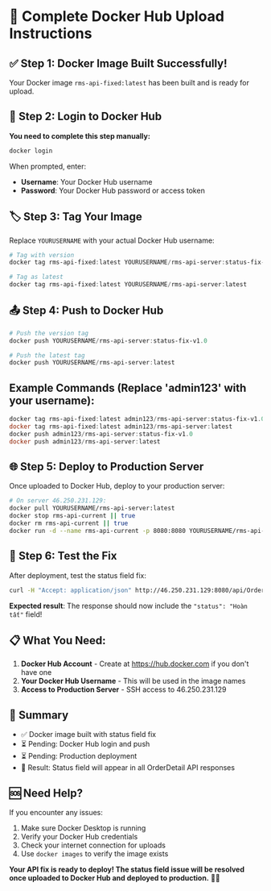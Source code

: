# 🚀 Complete Docker Hub Upload Instructions

## ✅ Step 1: Docker Image Built Successfully!

Your Docker image `rms-api-fixed:latest` has been built and is ready for upload.

## 🔐 Step 2: Login to Docker Hub

**You need to complete this step manually:**

```powershell
docker login
```

When prompted, enter:

- **Username**: Your Docker Hub username
- **Password**: Your Docker Hub password or access token

## 🏷️ Step 3: Tag Your Image

Replace `YOURUSERNAME` with your actual Docker Hub username:

```powershell
# Tag with version
docker tag rms-api-fixed:latest YOURUSERNAME/rms-api-server:status-fix-v1.0

# Tag as latest
docker tag rms-api-fixed:latest YOURUSERNAME/rms-api-server:latest
```

## 📤 Step 4: Push to Docker Hub

```powershell
# Push the version tag
docker push YOURUSERNAME/rms-api-server:status-fix-v1.0

# Push the latest tag
docker push YOURUSERNAME/rms-api-server:latest
```

## Example Commands (Replace 'admin123' with your username):

```powershell
docker tag rms-api-fixed:latest admin123/rms-api-server:status-fix-v1.0
docker tag rms-api-fixed:latest admin123/rms-api-server:latest
docker push admin123/rms-api-server:status-fix-v1.0
docker push admin123/rms-api-server:latest
```

## 🌐 Step 5: Deploy to Production Server

Once uploaded to Docker Hub, deploy to your production server:

```bash
# On server 46.250.231.129:
docker pull YOURUSERNAME/rms-api-server:latest
docker stop rms-api-current || true
docker rm rms-api-current || true
docker run -d --name rms-api-current -p 8080:8080 YOURUSERNAME/rms-api-server:latest
```

## 🧪 Step 6: Test the Fix

After deployment, test the status field fix:

```bash
curl -H "Accept: application/json" http://46.250.231.129:8080/api/OrderDetail/order/HD16D450CE
```

**Expected result**: The response should now include the `"status": "Hoàn tất"` field!

## 📋 What You Need:

1. **Docker Hub Account** - Create at https://hub.docker.com if you don't have one
2. **Your Docker Hub Username** - This will be used in the image names
3. **Access to Production Server** - SSH access to 46.250.231.129

## 🎯 Summary

- ✅ Docker image built with status field fix
- ⏳ Pending: Docker Hub login and push
- ⏳ Pending: Production deployment
- 🎉 Result: Status field will appear in all OrderDetail API responses

## 🆘 Need Help?

If you encounter any issues:

1. Make sure Docker Desktop is running
2. Verify your Docker Hub credentials
3. Check your internet connection for uploads
4. Use `docker images` to verify the image exists

**Your API fix is ready to deploy! The status field issue will be resolved once uploaded to Docker Hub and deployed to production.** 🐳✨
